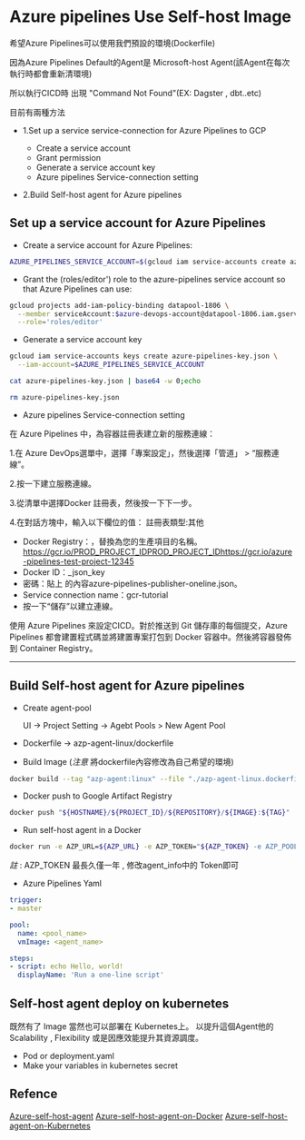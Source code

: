 # Azure pipelines Use Self-host Image

希望Azure Pipelines可以使用我們預設的環境(Dockerfile)

因為Azure Pipelines Default的Agent是 Microsoft-host Agent(該Agent在每次執行時都會重新清環境)

所以執行CICD時 出現 "Command Not Found"(EX: Dagster , dbt..etc) 

目前有兩種方法
 - 1.Set up a service service-connection for Azure Pipelines to GCP
   - Create a service account
   - Grant permission
   - Generate a service account key
   - Azure pipelines Service-connection setting 

 - 2.Build Self-host agent for Azure pipelines

## Set up a service account for Azure Pipelines
- Create a service account for Azure Pipelines:
``` bash
AZURE_PIPELINES_SERVICE_ACCOUNT=$(gcloud iam service-accounts create azure-pipelines --format "value(email)")
```

- Grant the (roles/editor') role to the azure-pipelines service account so that Azure Pipelines can use:

``` bash
gcloud projects add-iam-policy-binding datapool-1806 \
  --member serviceAccount:$azure-devops-account@datapool-1806.iam.gserviceaccount.com \
  --role='roles/editor'
```

- Generate a service account key
``` bash
gcloud iam service-accounts keys create azure-pipelines-key.json \
  --iam-account=$AZURE_PIPELINES_SERVICE_ACCOUNT

cat azure-pipelines-key.json | base64 -w 0;echo

rm azure-pipelines-key.json
```

- Azure pipelines Service-connection setting

在 Azure Pipelines 中，為容器註冊表建立新的服務連線：

1.在 Azure DevOps選單中，選擇「專案設定」，然後選擇「管道」  > “服務連線”。

2.按一下建立服務連線。

3.從清單中選擇Docker 註冊表，然後按一下下一步。

4.在對話方塊中，輸入以下欄位的值：
註冊表類型:其他
- Docker Registry：，替換為您的生產項目的名稱。https://gcr.io/PROD_PROJECT_IDPROD_PROJECT_IDhttps://gcr.io/azure-pipelines-test-project-12345
- Docker ID：_json_key
- 密碼：貼上 的內容azure-pipelines-publisher-oneline.json。
- Service connection name：gcr-tutorial
- 按一下“儲存”以建立連線。

使用 Azure Pipelines 來設定CICD。對於推送到 Git 儲存庫的每個提交，Azure Pipelines 都會建置程式碼並將建置專案打包到 Docker 容器中。然後將容器發佈到 Container Registry。


----------------------------------------------------------------------------------

## Build Self-host agent for Azure pipelines
- Create agent-pool
   
   UI -> Project Setting -> Agebt Pools > New Agent Pool

- Dockerfile -> azp-agent-linux/dockerfile

- Build Image (*注意* 將dockerfile內容修改為自己希望的環境)

``` bash
docker build --tag "azp-agent:linux" --file "./azp-agent-linux.dockerfile" .
```
- Docker push to Google Artifact Registry

``` bash
docker push "${HOSTNAME}/${PROJECT_ID}/${REPOSITORY}/${IMAGE}:${TAG}"
```

- Run self-host agent in a Docker

``` bash
docker run -e AZP_URL=${AZP_URL} -e AZP_TOKEN="${AZP_TOKEN} -e AZP_POOL=${AZP_POOL} -e AZP_AGENT_NAME=${AZP_AGENT_NAME} --name "azp-agent-linux" azp-agent:linux
```

*註* : AZP_TOKEN 最長久僅一年 , 修改agent_info中的 Token即可

- Azure Pipelines Yaml

``` yaml
trigger:
- master

pool:
  name: <pool_name>
  vmImage: <agent_name>

steps:
- script: echo Hello, world!
  displayName: 'Run a one-line script'
```

## Self-host agent deploy on kubernetes

既然有了 Image 當然也可以部署在 Kubernetes上。
以提升這個Agent他的Scalability , Flexibility 
或是因應效能提升其資源調度。

- Pod or deployment.yaml
- Make your variables in kubernetes secret
  
## Refence 

[Azure-self-host-agent](https://learn.microsoft.com/en-us/azure/devops/pipelines/agents/agents?view=azure-devops&tabs=yaml,browser)
[Azure-self-host-agent-on-Docker](https://learn.microsoft.com/en-us/azure/devops/pipelines/agents/docker?view=azure-devops)
[Azure-self-host-agent-on-Kubernetes](https://medium.com/@muppedaanvesh/azure-devops-self-hosted-agents-on-kubernetes-part-1-aa91e7912f79)